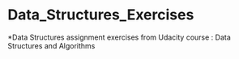 # Data_Structures_Exercises
*Data Structures assignment exercises from Udacity course : Data Structures and Algorithms
